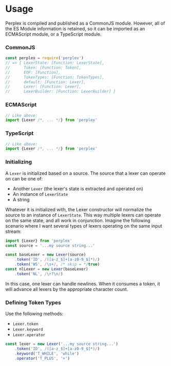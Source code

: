 # Usage

Perplex is compiled and published as a CommonJS module.  However, all of the ES Module information is retained, so it can be imported as an ECMAScript module, or a TypeScript module.

### CommonJS

```js
const perplex = require('perplex')
// => { LexerState: [Function: LexerState],
//      Token: [Function: Token],
//      EOF: [Function],
//      TokenTypes: [Function: TokenTypes],
//      default: [Function: Lexer],
//      Lexer: [Function: Lexer],
//      LexerBuilder: [Function: LexerBuilder] }
```

### ECMAScript

```js
// Like above:
import {Lexer /*, ... */} from 'perplex'
```

### TypeScript

```js
// Like above:
import {Lexer /*, ... */} from 'perplex'
```

### Initializing

A `Lexer` is initialized based on a source.  The source that a lexer can operate on can be one of:

* Another `Lexer` (the lexer's state is extracted and operated on)
* An instance of `LexerState`
* A string

Whatever it is initialized with, the Lexer constructor will normalize the source to an instance of `LexerState`.  This way multiple lexers can operate on the same state, and all work in conjunction.  Imagine the following scenario where I want several types of lexers operating on the same input stream:

```ts
import {Lexer} from 'perplex'
const source = '...my source string...'

const baseLexer = new Lexer(source)
	.token('ID', /([a-z_$]+[a-z0-9_$]*)/)
	.token('WS', /\s+/, /* skip = */true)
const nlLexer = new Lexer(baseLexer)
	.token('NL', /\r?\n/)
```

In this case, one lexer can handle newlines.  When it consumes a token, it will advance all lexers by the appropriate character count.

### Defining Token Types

Use the following methods:

* `Lexer.token`
* `Lexer.keyword`
* `Lexer.operator`

```ts
const lexer = new Lexer('...my source string...')
	.token('ID', /([a-z_$]+[a-z0-9_$]*)/)
	.keyword('T_WHILE', 'while')
	.operator('T_PLUS', '+')
```
